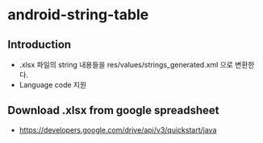 # android-string-table

## Introduction



- .xlsx 파일의 string 내용들을 res/values/strings_generated.xml 으로 변환한다.
- Language code 지원




## Download .xlsx from google spreadsheet
- https://developers.google.com/drive/api/v3/quickstart/java

